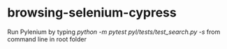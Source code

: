 # browsing-selenium-cypress

Run Pylenium by typing _python -m pytest pyl/tests/test_search.py -s_ from command line in root folder